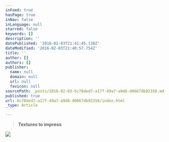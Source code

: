 ```yaml
---
inFeed: true
hasPage: true
inNav: false
inLanguage: null
starred: false
keywords: []
description: ''
datePublished: '2016-02-03T21:41:45.138Z'
dateModified: '2016-02-03T21:40:57.754Z'
title: ''
author: []
authors: []
publisher:
  name: null
  domain: null
  url: null
  favicon: null
sourcePath: _posts/2016-02-03-6c78ded7-a17f-49a7-a9d8-d0667db92358.md
published: true
url: 6c78ded7-a17f-49a7-a9d8-d0667db92358/index.html
_type: Article

---
```

> **Textures to impress**

![](https://s3-us-west-2.amazonaws.com/the-grid-img/p/c00fbd57f4ec19fb3caef737450eddc4ab016cf1.jpg)